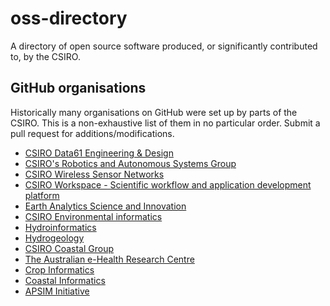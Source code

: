 # oss-directory

A directory of open source software produced, or significantly contributed to, by the CSIRO.

## GitHub organisations

Historically many organisations on GitHub were set up by parts of the CSIRO. This is a non-exhaustive list of them in no particular order. Submit a pull request for additions/modifications.

* [CSIRO Data61 Engineering & Design](https://github.com/data61)
* [CSIRO's Robotics and Autonomous Systems Group](https://github.com/csiro-robotics)
* [CSIRO Wireless Sensor Networks](https://github.com/csiro-wsn)
* [CSIRO Workspace - Scientific workflow and application development platform](https://github.com/csiro-workspace)
* [Earth Analytics Science and Innovation](https://github.com/csiro-easi)
* [CSIRO Environmental informatics](https://github.com/CSIRO-enviro-informatics)
* [Hydroinformatics](https://github.com/csiro-hydroinformatics)
* [Hydrogeology](https://github.com/csiro-hydrogeology)
* [CSIRO Coastal Group](https://github.com/csiro-coasts)
* [The Australian e-Health Research Centre](https://github.com/aehrc)
* [Crop Informatics](https://github.com/csiro-crop-informatics)
* [Coastal Informatics](https://github.com/onaci)
* [APSIM Initiative](https://github.com/APSIMInitiative)

<!-- 
TBC
* [Atlas of Living Australia](https://github.com/AtlasOfLivingAustralia) -->
